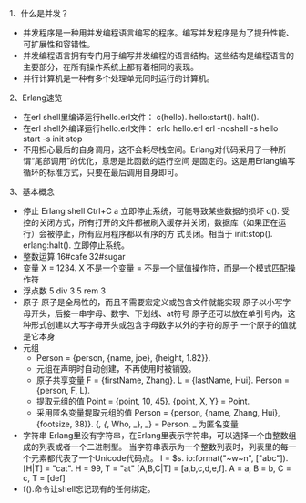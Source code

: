1、什么是并发？
 - 并发程序是一种用并发编程语言编写的程序。编写并发程序是为了提升性能、可扩展性和容错性。
 - 并发编程语言拥有专门用于编写并发编程的语言结构。这些结构是编程语言的主要部分，在所有操作系统上都有着相同的表现。
 - 并行计算机是一种有多个处理单元同时运行的计算机。
 
2、Erlang速览
 - 在erl shell里编译运行hello.erl文件：
    c(hello).
    hello:start().
    halt().
 - 在erl shell外编译运行hello.erl文件：
    erlc hello.erl
    erl -noshell -s hello start -s init stop
 - 不用担心最后的自身调用，这不会耗尽栈空间。Erlang对代码采用了一种所谓“尾部调用”的优化，意思是此函数的运行空间
    是固定的。这是用Erlang编写循环的标准方式，只要在最后调用自身即可。
    
3、基本概念
 - 停止 Erlang shell
    Ctrl+C a 立即停止系统，可能导致某些数据的损坏
    q(). 受控的关闭方式，所有打开的文件都被刷入缓存并关闭，数据库（如果正在运行）会被停止，所有应用程序都以有序的方
    式关闭。相当于 init:stop().
    erlang:halt(). 立即停止系统。
 - 整数运算
    16#cafe
    32#sugar
 - 变量
    X = 1234.
    X 不是一个变量
    = 不是一个赋值操作符，而是一个模式匹配操作符
 - 浮点数
    5 div 3
    5 rem 3
 - 原子
    原子是全局性的，而且不需要宏定义或包含文件就能实现
    原子以小写字母开头，后接一串字母、数字、下划线、at符号
    原子还可以放在单引号内，这种形式创建以大写字母开头或包含字母数字以外的字符的原子
    一个原子的值就是它本身
 - 元组
     - Person = {person, {name, joe}, {height, 1.82}}.
     - 元组在声明时自动创建，不再使用时被销毁。
     - 原子共享变量
        F = {firstName, Zhang}.
        L = {lastName, Hui}.
        Person = {person, F, L}.
     - 提取元组的值
        Point = {point, 10, 45}.
        {point, X, Y} = Point.
     - 采用匿名变量提取元组的值
        Person = {person, {name, Zhang, Hui},  {footsize, 38}}.
        {_, {_, Who, _}, _} = Person.
        _ 为匿名变量
 - 字符串
     Erlang里没有字符串，在Erlang里表示字符串，可以选择一个由整数组成的列表或者一个二进制型。
     当字符串表示为一个整数列表时，列表里的每一个元素都代表了一个Unicode代码点。
     I = $s.
     io:format("~w~n", ["abc"]).
     [H|T] = "cat".  H = 99, T = "at"
     [A,B,C|T] = [a,b,c,d,e,f]. A = a, B = b, C = c, T = [def]
 - f().命令让shell忘记现有的任何绑定。
    
    
    
